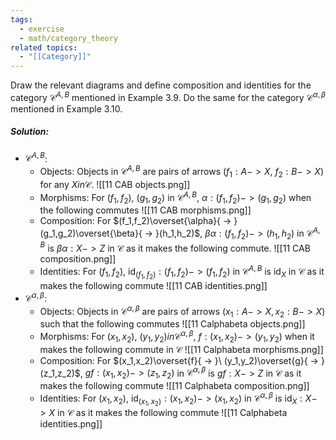 ```yaml
---
tags:
  - exercise
  - math/category_theory
related topics:
  - "[[Category]]"
---
```

Draw the relevant diagrams and define composition and identities for the category $\mathcal{C}^{A,B}$ mentioned in Example 3.9. Do the same for the category $\mathcal{C}^{\alpha,\beta}$ mentioned in Example 3.10.
##### Solution:
- $\mathcal{C}^{A,B}$:
	- Objects:
		Objects in $\mathcal{C}^{A,B}$ are pairs of arrows $(f_1:A -> X,\ f_2:B -> X)$ for any $X in\mathcal{C}$.
		![[11 CAB objects.png]]
	- Morphisms:
		For $(f_1,f_2),\ (g_1,g_2)$ in $\mathcal{C}^{A,B}$, $\alpha: (f_1,f_2) -> (g_1,g_2)$ when the following commutes
		![[11 CAB morphisms.png]]
	- Composition:
		For $(f_1,f_2)\overset{\alpha}{ -> } (g_1,g_2)\overset{\beta}{ -> }(h_1,h_2)$, $\beta\alpha:(f_1,f_2) -> (h_1,h_2)$ in $\mathcal{C}^{A,B}$ is $\beta\alpha:X -> Z$ in $\mathcal{C}$ as it makes the following commute.
		![[11 CAB composition.png]]
	- Identities:
		For $(f_1,f_2)$, $\operatorname{id}_{(f_1,f_2)}:(f_1,f_2) -> (f_1,f_2)$ in $\mathcal{C}^{A,B}$ is $\operatorname{id}_X$ in $\mathcal{C}$ as it makes the following commute
		![[11 CAB identities.png]]
- $\mathcal{C}^{\alpha,\beta}$:
	- Objects:
		Objects in $\mathcal{C}^{\alpha,\beta}$ are pairs of arrows $(x_1: A -> X,x_2: B -> X)$ such that the following commutes
		![[11 Calphabeta objects.png]]
	- Morphisms:
		For $(x_1,x_2),\ (y_1,y_2) in\mathcal{C}^{\alpha,\beta}$, $f:(x_1,x_2) -> (y_1,y_2)$ when it makes the following commute in $\mathcal{C}$
		![[11 Calphabeta morphisms.png]]
	- Composition:
		For $(x_1,x_2)\overset{f}{ -> }\ (y_1,y_2)\overset{g}{ -> }(z_1,z_2)$, $gf:(x_1,x_2) -> (z_1,z_2)$ in $\mathcal{C}^{\alpha,\beta}$ is $gf:X -> Z$ in $\mathcal{C}$ as it makes the following commute
		![[11 Calphabeta composition.png]]
	- Identities:
		For $(x_1,x_2)$, $\operatorname{id}_{(x_1,x_2)}:(x_1,x_2) -> (x_1,x_2)$ in $\mathcal{C}^{\alpha,\beta}$ is $\operatorname{id}_X:X -> X$ in $\mathcal{C}$ as it makes the following commute
		![[11 Calphabeta identities.png]]